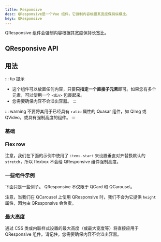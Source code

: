 ```yaml
---
title: Responsive
desc: QResponsive是一个Vue 组件，它强制内容根据其宽度保持纵横比。
keys: QResponsive
---
```


QResponsive 组件会强制内容根据其宽度保持长宽比。

## QResponsive API

<doc-api file="QResponsive" />

## 用法

::: tip 提示
* 这个组件可以放置任何内容，只要**只指定一个直接子元素**即可。如果您有多个元素，可以使用一个 `<div>` 包裹起来。
* 您需要确保内容不会溢出容器。
:::

::: warning
不要将其用于已经具有 `ratio` 属性的 Quasar 组件，如 QImg 或 QVideo，或具有强制高度的组件。
:::

### 基础

<doc-example title="基础用法" file="QResponsive/Basic" />

### Flex row

注意，我们在下面的示例中使用了 `items-start` 来设置垂直对齐替换默认的 `stretch`，所以 flexbox 不会给 QResponsive 组件强制高度。

<doc-example title="基础用法" file="QResponsive/FlexRow" />

### 一些组件示例

下面只是一些例子。 QResponsive 不仅限于 QCard 和 QCarousel。

<doc-example title="QCard" file="QResponsive/Card" />

<doc-example title="QCardSection" file="QResponsive/CardSection" />

<doc-example title="QTable" file="QResponsive/Table" />

注意，当我们在 QCarousel 上使用 QResponsive 时，我们不会为它提供 `height` 属性，因为由 QResponsive 会负责。

<doc-example title="QCarousel" file="QResponsive/Carousel" />

### 最大高度

通过 CSS 类或内联样式设置的最大高度（或最大宽度等）将直接应用于 QResponsive 组件。请记住，您需要确保内容不会溢出容器。

<doc-example title="QCard" file="QResponsive/MaxHeight" />
